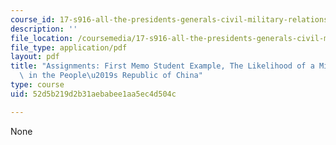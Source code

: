 ```yaml
---
course_id: 17-s916-all-the-presidents-generals-civil-military-relations-in-the-us-and-beyond-january-iap-2020
description: ''
file_location: /coursemedia/17-s916-all-the-presidents-generals-civil-military-relations-in-the-us-and-beyond-january-iap-2020/52d5b219d2b31aebabee1aa5ec4d504c_MIT17_S916IAP20_Example1.pdf
file_type: application/pdf
layout: pdf
title: "Assignments: First Memo Student Example, The Likelihood of a Military Coup\
  \ in the People\u2019s Republic of China"
type: course
uid: 52d5b219d2b31aebabee1aa5ec4d504c

---
```

None